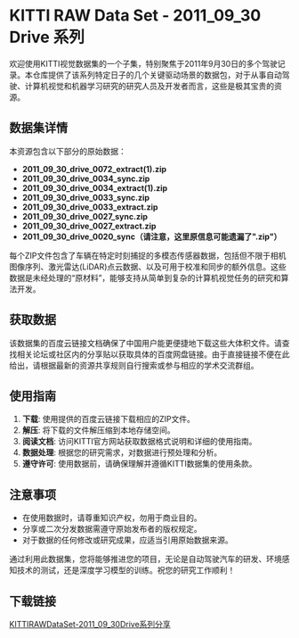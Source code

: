 # KITTI RAW Data Set - 2011_09_30 Drive 系列

欢迎使用KITTI视觉数据集的一个子集，特别聚焦于2011年9月30日的多个驾驶记录。本仓库提供了该系列特定日子的几个关键驱动场景的数据包，对于从事自动驾驶、计算机视觉和机器学习研究的研究人员及开发者而言，这些是极其宝贵的资源。

## 数据集详情

本资源包含以下部分的原始数据：
- **2011_09_30_drive_0072_extract(1).zip**
- **2011_09_30_drive_0034_sync.zip**
- **2011_09_30_drive_0034_extract(1).zip**
- **2011_09_30_drive_0033_sync.zip**
- **2011_09_30_drive_0033_extract.zip**
- **2011_09_30_drive_0027_sync.zip**
- **2011_09_30_drive_0027_extract.zip**
- **2011_09_30_drive_0020_sync（请注意，这里原信息可能遗漏了".zip"）**

每个ZIP文件包含了车辆在特定时刻捕捉的多模态传感器数据，包括但不限于相机图像序列、激光雷达(LiDAR)点云数据、以及可用于校准和同步的额外信息。这些数据是未经处理的“原材料”，能够支持从简单到复杂的计算机视觉任务的研究和算法开发。

## 获取数据

该数据集的百度云链接文档确保了中国用户能更便捷地下载这些大体积文件。请查找相关论坛或社区内的分享贴以获取具体的百度网盘链接。由于直接链接不便在此给出，请根据最新的资源共享规则自行搜索或参与相应的学术交流群组。

## 使用指南

1. **下载**: 使用提供的百度云链接下载相应的ZIP文件。
2. **解压**: 将下载的文件解压缩到本地存储空间。
3. **阅读文档**: 访问KITTI官方网站获取数据格式说明和详细的使用指南。
4. **数据处理**: 根据您的研究需求，对数据进行预处理和分析。
5. **遵守许可**: 使用数据前，请确保理解并遵循KITTI数据集的使用条款。

## 注意事项

- 在使用数据时，请尊重知识产权，勿用于商业目的。
- 分享或二次分发数据需遵守原始发布者的版权规定。
- 对于数据的任何修改或研究成果，应适当引用原始数据来源。

通过利用此数据集，您将能够推进您的项目，无论是自动驾驶汽车的研发、环境感知技术的测试，还是深度学习模型的训练。祝您的研究工作顺利！

## 下载链接

[KITTIRAWDataSet-2011_09_30Drive系列分享](https://pan.quark.cn/s/e69307b1164d)